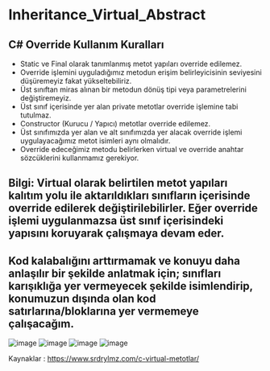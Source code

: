 # Inheritance_Virtual_Abstract
## C# Override Kullanım Kuralları
- Static ve Final olarak tanımlanmış metot yapıları override edilemez.
- Override işlemini uyguladığımız metodun erişim belirleyicisinin seviyesini düşüremeyiz fakat yükseltebiliriz.
- Üst sınıftan miras alınan bir metodun dönüş tipi veya parametrelerini değiştiremeyiz.
- Üst sınıf içerisinde yer alan private metotlar override işlemine tabi tutulmaz.
- Constructor (Kurucu / Yapıcı) metotlar override edilemez.
- Üst sınıfımızda yer alan ve alt sınıfımızda yer alacak override işlemi uygulayacağımız metot isimleri aynı olmalıdır.
- Override edeceğimiz metodu belirlerken virtual ve override anahtar sözcüklerini kullanmamız gerekiyor.

## Bilgi: Virtual olarak belirtilen metot yapıları kalıtım yolu ile aktarıldıkları sınıfların içerisinde override edilerek değiştirilebilirler. Eğer override işlemi uygulanmazsa üst sınıf içerisindeki yapısını koruyarak çalışmaya devam eder.

## Kod kalabalığını arttırmamak ve konuyu daha anlaşılır bir şekilde anlatmak için; sınıfları karışıklığa yer vermeyecek şekilde isimlendirip, konumuzun dışında olan kod satırlarına/bloklarına yer vermemeye çalışacağım.

![image](https://github.com/ramazankucukkoc/Inheritance_Virtual_Override/assets/79471806/257b949e-8e3e-4be8-bac7-51cf4f0faa14)
![image](https://github.com/ramazankucukkoc/Inheritance_Virtual_Override/assets/79471806/221a4772-4449-4974-b674-b0f533dd357f)
![image](https://github.com/ramazankucukkoc/Inheritance_Virtual_Override/assets/79471806/2b8ce16d-064a-43a3-abe6-8c0f045d77cc)
![image](https://github.com/ramazankucukkoc/Inheritance_Virtual_Override/assets/79471806/a03b4a76-4dd3-4c9e-98dd-4489f16777d3)


Kaynaklar : https://www.srdrylmz.com/c-virtual-metotlar/

